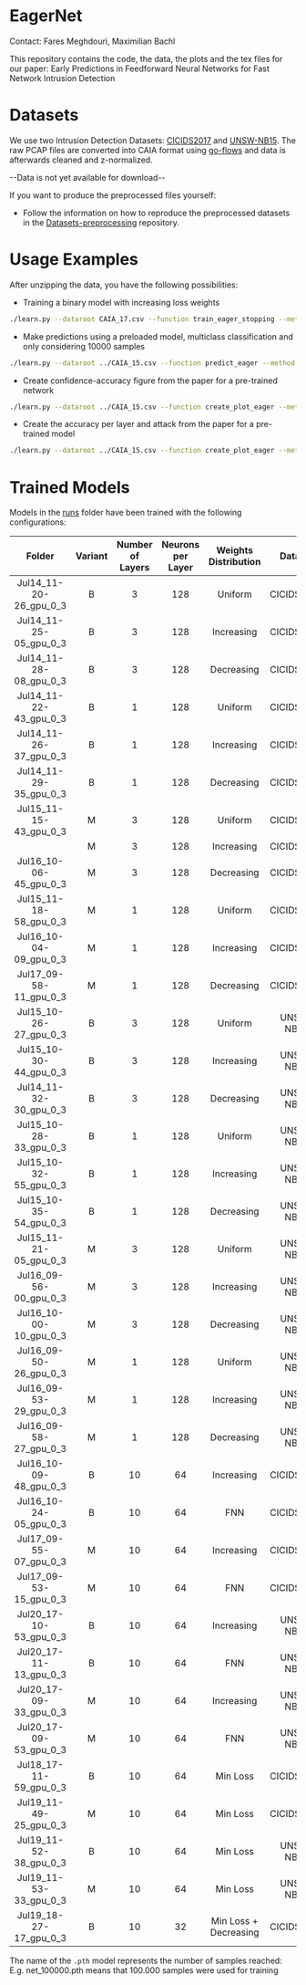 # EagerNet
Contact: Fares Meghdouri, Maximilian Bachl

This repository contains the code, the data, the plots and the tex files for our paper: Early Predictions in Feedforward Neural Networks for Fast Network Intrusion Detection

# Datasets
We use two Intrusion Detection Datasets: [CICIDS2017](https://www.unb.ca/cic/datasets/ids-2017.html) and [UNSW-NB15](https://www.unsw.adfa.edu.au/unsw-canberra-cyber/cybersecurity/ADFA-NB15-Datasets/).
The raw PCAP files are converted into CAIA format using [go-flows](https://github.com/CN-TU/go-flows) and data is afterwards cleaned and z-normalized.

--Data is not yet available for download--


If you want to produce the preprocessed files yourself: 
* Follow the information on how to reproduce the preprocessed datasets in the [Datasets-preprocessing](https://github.com/CN-TU/Datasets-preprocessing) repository.

# Usage Examples
After unzipping the data, you have the following possibilities:

* Training a binary model with increasing loss weights
``` sh
./learn.py --dataroot CAIA_17.csv --function train_eager_stopping --method nn --lr 0.001 --batchSize 512 --eagerStoppingWeightingMethod "eager_linearly_increasing_weights" --nLayers 3 --layerSize 128

```

* Make predictions using a preloaded model, multiclass classification and only considering 10000 samples
``` sh
./learn.py --dataroot ../CAIA_15.csv --function predict_eager --method nn --net 'runs/Jul15_11-21-05_gpu_0_3/net_1606741938.pth' --batchSize 1 --layerSize 128 --nLayers 3 --multiclass --maxSize 10000
```

* Create confidence-accuracy figure from the paper for a pre-trained network

``` sh
./learn.py --dataroot ../CAIA_15.csv --function create_plot_eager --method nn --net 'runs/Jul14_11-32-30_gpu_0_3/net_1606741938.pth' --batchSize 1 --layerSize 128 --nLayers 3 --maxSize 10000
```

* Create the accuracy per layer and attack from the paper for a pre-trained model
``` sh
./learn.py --dataroot ../CAIA_15.csv --function create_plot_eager --method nn --net 'runs/Jul15_11-21-05_gpu_0_3/net_1606741938.pth' --multiclass --batchSize 1 --layerSize 128 --nLayers 3 --maxSize 10000
```

# Trained Models
Models in the [runs](runs) folder have been trained with the following configurations:

| Folder | Variant | Number of Layers | Neurons per Layer | Weights Distribution | Dataset |
|:---:|:---:|:---:|:---:|:---:|:---:|
| Jul14_11-20-26_gpu_0_3 | B  | 3  | 128  | Uniform |CICIDS2017|
| Jul14_11-25-05_gpu_0_3 | B  | 3  | 128  | Increasing |CICIDS2017|
| Jul14_11-28-08_gpu_0_3 | B  | 3  | 128  | Decreasing |CICIDS2017|
| Jul14_11-22-43_gpu_0_3 | B  | 1  | 128  | Uniform |CICIDS2017|
| Jul14_11-26-37_gpu_0_3 | B  | 1  | 128  | Increasing |CICIDS2017|
| Jul14_11-29-35_gpu_0_3 | B  | 1  | 128  | Decreasing |CICIDS2017|
| Jul15_11-15-43_gpu_0_3 | M  | 3  | 128  | Uniform |CICIDS2017|
|   | M  | 3  | 128  | Increasing |CICIDS2017|
| Jul16_10-06-45_gpu_0_3 | M  | 3  | 128  | Decreasing |CICIDS2017|
| Jul15_11-18-58_gpu_0_3 | M  | 1  | 128  | Uniform |CICIDS2017|
| Jul16_10-04-09_gpu_0_3 | M  | 1  | 128  | Increasing |CICIDS2017|
| Jul17_09-58-11_gpu_0_3 | M  | 1  | 128  | Decreasing |CICIDS2017|
| Jul15_10-26-27_gpu_0_3 | B  | 3  | 128  | Uniform |UNSW-NB15|
| Jul15_10-30-44_gpu_0_3 | B  | 3  | 128  | Increasing |UNSW-NB15|
| Jul14_11-32-30_gpu_0_3 | B  | 3  | 128  | Decreasing |UNSW-NB15|
| Jul15_10-28-33_gpu_0_3 | B  | 1  | 128  | Uniform |UNSW-NB15|
| Jul15_10-32-55_gpu_0_3 | B  | 1  | 128  | Increasing |UNSW-NB15|
| Jul15_10-35-54_gpu_0_3 | B  | 1  | 128  | Decreasing |UNSW-NB15|
| Jul15_11-21-05_gpu_0_3 | M  | 3  | 128  | Uniform |UNSW-NB15|
| Jul16_09-56-00_gpu_0_3 | M  | 3  | 128  | Increasing |UNSW-NB15|
| Jul16_10-00-10_gpu_0_3 | M  | 3  | 128  | Decreasing |UNSW-NB15|
| Jul16_09-50-26_gpu_0_3 | M  | 1  | 128  | Uniform |UNSW-NB15|
| Jul16_09-53-29_gpu_0_3 | M  | 1  | 128  | Increasing |UNSW-NB15|
| Jul16_09-58-27_gpu_0_3 | M  | 1  | 128  | Decreasing |UNSW-NB15|
| Jul16_10-09-48_gpu_0_3 | B  | 10  | 64  | Increasing |CICIDS2017|
| Jul16_10-24-05_gpu_0_3 | B  | 10  | 64  | FNN  |CICIDS2017|
| Jul17_09-55-07_gpu_0_3 | M  | 10  | 64  | Increasing |CICIDS2017|
| Jul17_09-53-15_gpu_0_3 | M  | 10  | 64  | FNN  |CICIDS2017|
| Jul20_17-10-53_gpu_0_3 | B  | 10  | 64  | Increasing |UNSW-NB15|
| Jul20_17-11-13_gpu_0_3 | B  | 10  | 64  | FNN  |UNSW-NB15|
| Jul20_17-09-33_gpu_0_3 | M  | 10  | 64  | Increasing |UNSW-NB15|
| Jul20_17-09-53_gpu_0_3 | M  | 10  | 64  | FNN  |UNSW-NB15|
| Jul18_17-11-59_gpu_0_3 | B  | 10  | 64  | Min Loss |CICIDS2017|
| Jul19_11-49-25_gpu_0_3 | M  | 10  | 64  | Min Loss |CICIDS2017|
| Jul19_11-52-38_gpu_0_3 | B  | 10  | 64  | Min Loss |UNSW-NB15|
| Jul19_11-53-33_gpu_0_3 | M  | 10  | 64  | Min Loss |UNSW-NB15|
| Jul19_18-27-17_gpu_0_3 | B  | 10  | 32  | Min Loss + Decreasing |CICIDS2017|

The name of the `.pth` model represents the number of samples reached: E.g. net_100000.pth means that 100.000 samples were used for training


